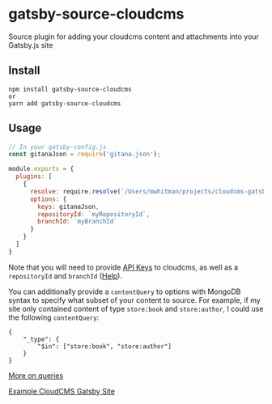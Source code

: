 # gatsby-source-cloudcms

Source plugin for adding your cloudcms content and attachments into your Gatsby.js site

## Install

```
npm install gatsby-source-cloudcms
or
yarn add gatsby-source-cloudcms
```

## Usage

```js
// In your gatsby-config.js
const gitanaJson = require('gitana.json');

module.exports = {
  plugins: [
    {
      resolve: require.resolve(`/Users/mwhitman/projects/cloudcms-gatsby`),
      options: {
        keys: gitanaJson,
        repositoryId: `myRepositoryId`,
        branchId: `myBranchId`
      }
    }
  ]
}
```

Note that you will need to provide [API Keys](https://www.cloudcms.com/documentation/apikeys.html) to cloudcms, as well as a
`repositoryId` and `branchId` ([Help](https://support.cloudcms.com/hc/en-us/articles/360005276393-How-to-find-the-Repository-ID-for-a-Project-)). 

You can additionally provide a `contentQuery` to options with MongoDB syntax to specify what subset of your content to source. 
For example, if my site only contained content of type `store:book` and `store:author`, I could use the following `contentQuery`:

```
{
    "_type": {
        "$in": ["store:book", "store:author"]
    }
}
```

[More on queries](https://www.cloudcms.com/documentation/query.html)

[Example CloudCMS Gatsby Site](https://github.com/gitana/sdk/tree/master/gatsbyjs/sample)